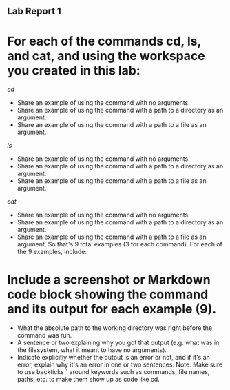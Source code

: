 ## Lab Report 1
# For each of the commands cd, ls, and cat, and using the workspace you created in this lab:

*cd*
- Share an example of using the command with no arguments.
- Share an example of using the command with a path to a directory as an argument.
- Share an example of using the command with a path to a file as an argument.

*ls*
- Share an example of using the command with no arguments.
- Share an example of using the command with a path to a directory as an argument.
- Share an example of using the command with a path to a file as an argument.

*cat*
- Share an example of using the command with no arguments.
- Share an example of using the command with a path to a directory as an argument.
- Share an example of using the command with a path to a file as an argument.
So that's 9 total examples (3 for each command). For each of the 9 examples, include:

# Include a screenshot or Markdown code block showing the command and its output for each example (9).
- What the absolute path to the working directory was right before the command was run.
- A sentence or two explaining why you got that output (e.g. what was in the filesystem, what it meant to have no arguments).
- Indicate explicitly whether the output is an error or not, and if it's an error, explain why it's an error in one or two sentences.
  Note: Make sure to use backticks ` around keywords such as commands, file names, paths, etc. to make them show up as code like cd.
